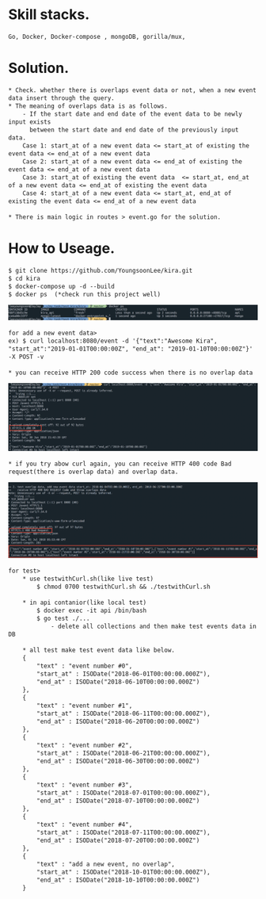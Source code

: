 # Skill stacks.  
    Go, Docker, Docker-compose , mongoDB, gorilla/mux, 

# Solution.  
    * Check. whether there is overlaps event data or not, when a new event data insert through the query.
    * The meaning of overlaps data is as follows.
        - If the start date and end date of the event data to be newly input exists  
          between the start date and end date of the previously input data.  
        Case 1: start_at of a new event data <= start_at of existing the event data <= end_at of a new event data  
        Case 2: start_at of a new event data <= end_at of existing the event data <= end_at of a new event data  
        Case 3: start_at of existing the event data  <= start_at, end_at of a new event data <= end_at of existing the event data  
        Case 4: start_at of a new event data <= start_at, end_at of existing the event data <= end_at of a new event data  

    * There is main logic in routes > event.go for the solution.  

# How to Useage.  
    $ git clone https://github.com/YoungsoonLee/kira.git  
    $ cd kira
    $ docker-compose up -d --build
    $ docker ps  (*check run this project well)  

   ![](./img/ps.png)  

    for add a new event data> 
    ex) $ curl localhost:8080/event -d '{"text":"Awesome Kira", "start_at":"2019-01-01T00:00:00Z", "end_at": "2019-01-10T00:00:00Z"}' -X POST -v  

    * you can receive HTTP 200 code success when there is no overlap data
   ![](./img/200.png)  

    * if you try abow curl again, you can receive HTTP 400 code Bad request(there is overlap data) and overlap data.
   ![](./img/400.png)  

    for test> 
        * use testwithCurl.sh(like live test)
            $ chmod 0700 testwithCurl.sh && ./testwithCurl.sh 

        * in api contanior(like local test)
            $ docker exec -it api /bin/bash
            $ go test ./...  
                - delete all collections and then make test events data in DB 

        * all test make test event data like below.  
        {
            "text" : "event number #0",
            "start_at" : ISODate("2018-06-01T00:00:00.000Z"),
            "end_at" : ISODate("2018-06-10T00:00:00.000Z")
        },
        {
            "text" : "event number #1",
            "start_at" : ISODate("2018-06-11T00:00:00.000Z"),
            "end_at" : ISODate("2018-06-20T00:00:00.000Z")
        },
        {
            "text" : "event number #2",
            "start_at" : ISODate("2018-06-21T00:00:00.000Z"),
            "end_at" : ISODate("2018-06-30T00:00:00.000Z")
        },
        {
            "text" : "event number #3",
            "start_at" : ISODate("2018-07-01T00:00:00.000Z"),
            "end_at" : ISODate("2018-07-10T00:00:00.000Z")
        },
        {
            "text" : "event number #4",
            "start_at" : ISODate("2018-07-11T00:00:00.000Z"),
            "end_at" : ISODate("2018-07-20T00:00:00.000Z")
        },
        {
            "text" : "add a new event, no overlap",
            "start_at" : ISODate("2018-10-01T00:00:00.000Z"),
            "end_at" : ISODate("2018-10-10T00:00:00.000Z")
        }


